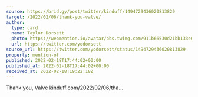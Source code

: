 ```yaml
---
source: https://brid.gy/post/twitter/kinduff/1494729436020813829
target: /2022/02/06/thank-you-valve/
author:
  type: card
  name: Taylor Dorsett
  photo: https://webmention.io/avatar/pbs.twimg.com/911b66530d21bb133e6faa6679d291d53804b0a74e5afe999359ee2db0ca00b0.png
  url: https://twitter.com/yodorsett
source_url: https://twitter.com/yodorsett/status/1494729436020813829
property: mention-of
published: 2022-02-18T17:44:02+00:00
published_at: 2022-02-18T17:44:02+00:00
received_at: 2022-02-18T19:22:18Z
---
```


Thank you, Valve kinduff.com/2022/02/06/tha…